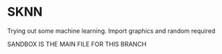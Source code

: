 # SKNN
Trying out some machine learning.
Import graphics and random required

SANDBOX IS THE MAIN FILE FOR THIS BRANCH
